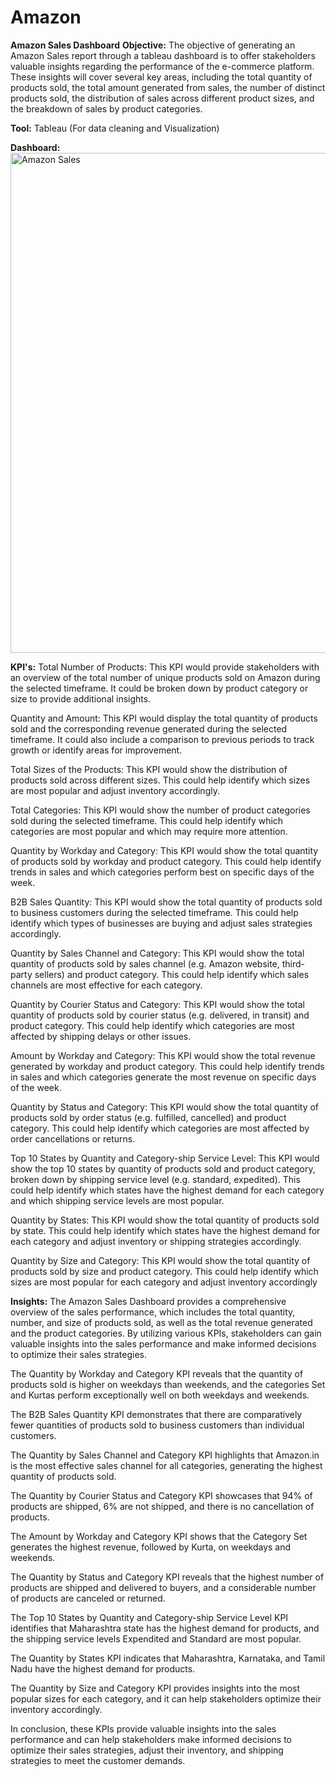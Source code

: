 # Amazon
**Amazon Sales Dashboard**
**Objective:**
The objective of generating an Amazon Sales report through a tableau dashboard is to offer stakeholders valuable insights regarding the performance of the e-commerce platform. These insights will cover several key areas, including the total quantity of products sold, the total amount generated from sales, the number of distinct products sold, the distribution of sales across different product sizes, and the breakdown of sales by product categories.

**Tool:** Tableau (For data cleaning and Visualization) 
	 
**Dashboard:**
<img width="800" alt="Amazon Sales" src="https://github.com/KeerthanaKundapur/Amazon/assets/112420165/3ffd3cb0-1009-454f-9235-ea3ca5116b78">

**KPI's:**
Total Number of Products: This KPI would provide stakeholders with an overview of the total number of unique products sold on Amazon during the selected timeframe. It could be broken down by product category or size to provide additional insights.

Quantity and Amount: This KPI would display the total quantity of products sold and the corresponding revenue generated during the selected timeframe. It could also include a comparison to previous periods to track growth or identify areas for improvement.

Total Sizes of the Products: This KPI would show the distribution of products sold across different sizes. This could help identify which sizes are most popular and adjust inventory accordingly.

Total Categories: This KPI would show the number of product categories sold during the selected timeframe. This could help identify which categories are most popular and which may require more attention.

Quantity by Workday and Category: This KPI would show the total quantity of products sold by workday and product category. This could help identify trends in sales and which categories perform best on specific days of the week.

B2B Sales Quantity: This KPI would show the total quantity of products sold to business customers during the selected timeframe. This could help identify which types of businesses are buying and adjust sales strategies accordingly.

Quantity by Sales Channel and Category: This KPI would show the total quantity of products sold by sales channel (e.g. Amazon website, third-party sellers) and product category. This could help identify which sales channels are most effective for each category.

Quantity by Courier Status and Category: This KPI would show the total quantity of products sold by courier status (e.g. delivered, in transit) and product category. This could help identify which categories are most affected by shipping delays or other issues.

Amount by Workday and Category: This KPI would show the total revenue generated by workday and product category. This could help identify trends in sales and which categories generate the most revenue on specific days of the week.

Quantity by Status and Category: This KPI would show the total quantity of products sold by order status (e.g. fulfilled, cancelled) and product category. This could help identify which categories are most affected by order cancellations or returns.

Top 10 States by Quantity and Category-ship Service Level: This KPI would show the top 10 states by quantity of products sold and product category, broken down by shipping service level (e.g. standard, expedited). This could help identify which states have the highest demand for each category and which shipping service levels are most popular.

Quantity by States: This KPI would show the total quantity of products sold by state. This could help identify which states have the highest demand for each category and adjust inventory or shipping strategies accordingly.

Quantity by Size and Category: This KPI would show the total quantity of products sold by size and product category. This could help identify which sizes are most popular for each category and adjust inventory accordingly
 
**Insights:**
The Amazon Sales Dashboard provides a comprehensive overview of the sales performance, which includes the total quantity, number, and size of products sold, as well as the total revenue generated and the product categories. By utilizing various KPIs, stakeholders can gain valuable insights into the sales performance and make informed decisions to optimize their sales strategies.

The Quantity by Workday and Category KPI reveals that the quantity of products sold is higher on weekdays than weekends, and the categories Set and Kurtas perform exceptionally well on both weekdays and weekends.

The B2B Sales Quantity KPI demonstrates that there are comparatively fewer quantities of products sold to business customers than individual customers.

The Quantity by Sales Channel and Category KPI highlights that Amazon.in is the most effective sales channel for all categories, generating the highest quantity of products sold.

The Quantity by Courier Status and Category KPI showcases that 94% of products are shipped, 6% are not shipped, and there is no cancellation of products.

The Amount by Workday and Category KPI shows that the Category Set generates the highest revenue, followed by Kurta, on weekdays and weekends.

The Quantity by Status and Category KPI reveals that the highest number of products are shipped and delivered to buyers, and a considerable number of products are canceled or returned.

The Top 10 States by Quantity and Category-ship Service Level KPI identifies that Maharashtra state has the highest demand for products, and the shipping service levels Expendited and Standard are most popular.

The Quantity by States KPI indicates that Maharashtra, Karnataka, and Tamil Nadu have the highest demand for products.

The Quantity by Size and Category KPI provides insights into the most popular sizes for each category, and it can help stakeholders optimize their inventory accordingly.

In conclusion, these KPIs provide valuable insights into the sales performance and can help stakeholders make informed decisions to optimize their sales strategies, adjust their inventory, and shipping strategies to meet the customer demands.
